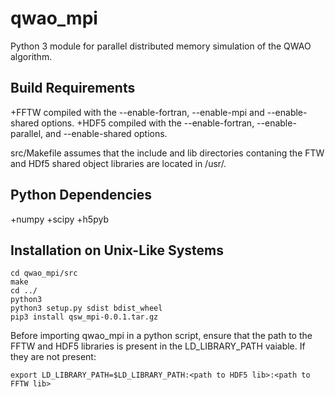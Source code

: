 # qwao_mpi
Python 3 module for parallel distributed memory simulation of the QWAO algorithm.

## Build Requirements

+FFTW compiled with the --enable-fortran, --enable-mpi and --enable-shared options.
+HDF5 compiled with the --enable-fortran, --enable-parallel, and --enable-shared options.

src/Makefile assumes that the include and lib directories contaning the FTW and HDf5 shared object libraries are located in /usr/.

## Python Dependencies

+numpy
+scipy
+h5pyb

## Installation on Unix-Like Systems
    cd qwao_mpi/src
    make
    cd ../
    python3 
    python3 setup.py sdist bdist_wheel
    pip3 install qsw_mpi-0.0.1.tar.gz

Before importing qwao_mpi in a python script, ensure that the path to the FFTW and HDF5 libraries is present in the LD_LIBRARY_PATH vaiable. If they are not present:

    export LD_LIBRARY_PATH=$LD_LIBRARY_PATH:<path to HDF5 lib>:<path to FFTW lib>

